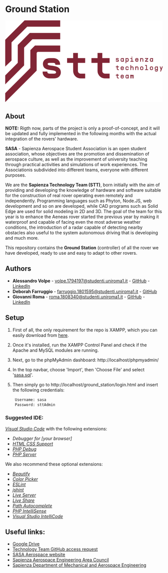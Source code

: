 # Ground Station

<div align="center">
<img src="img/STT_logo.png">
</div>

## About
**NOTE:** Rigth now, parts of the project is only a proof-of-concept, and it will be updated and fully implemented in the following months with the actual integration of the rovers' hardware.

**SASA** - Sapienza Aerospace Student Association is an open student association, whose objectives are the promotion and dissemination of aerospace culture, as well as the improvement of university teaching through practical activities and simulations of work experiences. The Associationis subdivided into different teams, everyone with different purposes. 

We are the **Sapienza Technology Team (STT)**, born initially with the aim of providing and developing the knowledge of hardware and software suitable for the construction of real rover operating even remotely and independently. Programming languages such as Phyton, Node.JS, web development and so on are developed, while CAD programs such as Solid Edge are used for solid modeling in 2D and 3D. The goal of the team for this year is to enhance the Aeneas rover started the previous year by making it waterproof and capable of facing even the most adverse weather conditions, the introduction of a radar capable of detecting nearby obstacles also useful to the system autonomous driving that is developing and much more.

This repository contains the **Ground Station** (controller) of all the rover we have developed, ready to use and easy to adapt to other rovers.

## Authors
*   **Alessandro Volpe** - volpe.1794197@studenti.uniroma1.it - [GitHub](https://github.com/Syro98) - [LinkedIn](https://www.linkedin.com/in/alessandro-volpe-00795218a/)
*   **Deborah Farruggio** - farruggio.1801595@studenti.uniroma1.it - [GitHub](https://github.com/DebFarruggio)
*   **Giovanni Roma** - roma.1808340@studenti.uniroma1.it - [GitHub](https://github.com/JoGist) - [LinkedIn](https://www.linkedin.com/in/giovanni-roma-a95a32127/)


## Setup 
1. First of all, the only requirement for the repo is XAMPP, which you can easily download from [here](https://www.apachefriends.org/it/download.html).
  
2. Once it's installed, run the XAMPP Control Panel and check if the Apache and MySQL modules are running.
  
3. Next, go to the phpMyAdmin dashboard:
   http://localhost/phpmyadmin/

4. In the top navbar, choose 'Import', then 'Choose File' and select '[sasa.sql](sasa.sql)'.
   
5. Then simply go to http://localhost/ground_station/login.html and insert the following credentials:
   ```sh
    Username: sasa
    Password: sttAdmin
   ```
###  Suggested IDE: 
_[Visual Studio Code](https://code.visualstudio.com/)_ with the following extensions:
* _Debugger for [your browser]_
* _[HTML CSS Support](https://marketplace.visualstudio.com/items?itemName=ecmel.vscode-html-css)_
* _[PHP Debug](https://marketplace.visualstudio.com/items?itemName=felixfbecker.php-debug)_
* _[PHP Server](https://marketplace.visualstudio.com/items?itemName=brapifra.phpserver)_

 We also recommend these optional extensions:
 * _[Beautify](https://marketplace.visualstudio.com/items?itemName=HookyQR.beautify)_
 * _[Color Picker](https://marketplace.visualstudio.com/items?itemName=anseki.vscode-color)_
 * _[ESLint](https://marketplace.visualstudio.com/items?itemName=dbaeumer.vscode-eslint)_
 * _[jshint](https://marketplace.visualstudio.com/items?itemName=dbaeumer.jshint)_
 * _[Live Server](https://marketplace.visualstudio.com/items?itemName=ritwickdey.LiveServer)_
 * _[Live Share](https://marketplace.visualstudio.com/items?itemName=MS-vsliveshare.vsliveshare)_
 * _[Path Autocomplete](https://marketplace.visualstudio.com/items?itemName=ionutvmi.path-autocomplete)_
 * _[PHP IntelliSense](https://marketplace.visualstudio.com/items?itemName=felixfbecker.php-intellisense)_
 * _[Visual Studio IntelliCode](https://marketplace.visualstudio.com/items?itemName=VisualStudioExptTeam.vscodeintellicode)_


## Useful links:
* [Google Drive](https://drive.google.com/drive/folder/1CdLYinhpcl-M3200LMf5Zi44O_Dg48hR?usp=sharing)
* [Technology Team GitHub access request](https://docs.google.com/forms/d/10V5uqQn2qPgG7m-5lRCC1-ds0YnW81FwWZ_rECNMQao/edit?usp=drive_open)
* [SASA Aerospace website](https://www.sasa-aerospace.it/)
* [Sapienza Aerospace Engineering Area Council](http://www.ingaero.uniroma1.it/)
* [Sapienza Department of Mechanical and Aerospace Engineering](http://www.dima.uniroma1.it/dima/)
